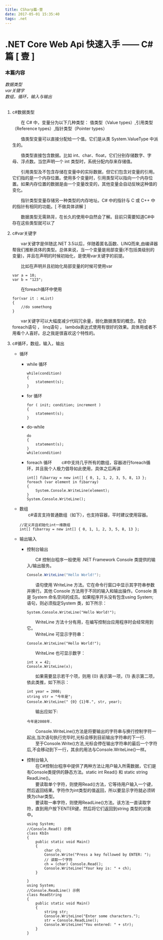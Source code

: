 ```yaml
---
title: CSharp篇-壹
date: 2017-05-01 15:35:40
tags: .net
---
```


# .NET Core Web Api 快速入手 —— C#篇 [ 壹 ]

### 本篇内容
*数据类型*<br>
*var关键字*<br>
*数组，循环，输入与输出*<br>
<br>

1. c#数据类型

    &emsp;&emsp;在 C# 中，变量分为以下几种类型： 值类型（Value types）,引用类型（Reference types）,指针类型（Pointer types）

    &emsp;&emsp;值类型变量可以直接分配给一个值。它们是从类 System.ValueType 中派生的。

    &emsp;&emsp;值类型直接包含数据。比如 int、char、float，它们分别存储数字、字母、浮点数。当您声明一个 int 类型时，系统分配内存来存储值。

    &emsp;&emsp;引用类型及不包含存储在变量中的实际数据，但它们包含对变量的引用。它们指的是一个内存位置。使用多个变量时，引用类型可以指向一个内存位置。如果内存位置的数据是由一个变量改变的，其他变量会自动反映这种值的变化。

    &emsp;&emsp;指针类型变量存储另一种类型的内存地址。C# 中的指针与 C 或 C++ 中的指针有相同的功能。[ 不做具体讲解 ]

    &emsp;&emsp;数据类型无需熟背，在长久的使用中自然会了解。目前只需要知道C#中存在这些类型就可以了

    <!--more-->

2. c#var关键字

    &emsp;&emsp;var关键字是伴随这.NET 3.5以后，伴随着匿名函数、LINQ而来,由编译器帮我们推断具体的类型。总体来说，当一个变量是局部变量(不包括类级别的变量)，并且在声明的时候初始化，是使用var关键字的前提。

    &emsp;&emsp;比如在声明并且初始化局部变量的时候可使用var

    ```CSharp    
    var a = 10;
    var b = "123";
    ```

    &emsp;&emsp;在foreach循环中使用

    ```CSharp
    for(var it : mList)
    {
        //do somethong
    }
    ```
    &emsp;&emsp;var关键字可以大幅度减少代码冗余量，弱化数据类型的概念。配合foreach语句 ， linq语句 ， lambda表达式使用有很好的效果。具体用或者不用看个人喜好。总之我是很喜欢这个特性的。

3. c#循环，数组，输入，输出

    - 循环
        - while 循环

            ```CSharp
            while(condition)
            {
                statement(s);
            }
            ```

        - for 循环

            ```CSharp
            for ( init; condition; increment )
            {
                statement(s);
            }
            ```

        - do-while 

            ```CSharp
            do
            {
                statement(s);
            }
            while(condition)
            ```

        - foreach 循环
            &emsp;&emsp;c#中支持几乎所有的数组，容器进行foreach循环，并且我个人极力倡导如此使用，具体之后再讲

            ```CSharp      
            int[] fibarray = new int[] { 0, 1, 1, 2, 3, 5, 8, 13 };
            foreach (var element in fibarray)
            {
                System.Console.WriteLine(element);
            }
            System.Console.WriteLine(); 
            ```

    - 数组
             
        &emsp;&emsp;c#语言支持普通数组（如下），也支持容器，平时建议使用容器。

        ```CSharp  
        //定义并且初始化int一维数组
        int[] fibarray = new int[] { 0, 1, 1, 2, 3, 5, 8, 13 };
        ```

    - 输出输入

        - 控制台输出

            &emsp;&emsp;C# 控制台程序一般使用 .NET Framework Console 类提供的输入/输出服务。
            ```csharp
            Console.WriteLine("Hello World!");
            ```
            &emsp;&emsp;语句使用 WriteLine 方法。它在命令行窗口中显示其字符串参数并换行。其他 Console 方法用于不同的输入和输出操作。Console 类是 System 命名空间的成员。如果程序开头没有包含using System; 语句，则必须指定System 类，如下所示：
            ```CSharp
            System.Console.WriteLine("Hello World!");
            ```
            &emsp;&emsp;WriteLine 方法十分有用，在编写控制台应用程序时会经常用到它。<br>
            &emsp;&emsp;WriteLine 可显示字符串：
            ``` CSharp
            Console.WriteLine("Hello World!");
            ```
            &emsp;&emsp;WriteLine 也可显示数字：
            ``` CSharp
            int x = 42; 
            Console.WriteLine(x); 
            ```
            &emsp;&emsp;如果需要显示若干个项，则用 {0} 表示第一项，{1} 表示第二项，依此类推，如下所示：
            ```CSharp 
            int year = 2008; 
            string str = "今年是"; 
            Console.WriteLine(" {0} {1}年.", str, year);
            ```
            &emsp;&emsp;输出应如下:
            ```CSharp
            今年是2008年.
            ```
            &emsp;&emsp;Console.WriteLine()方法是将要输出的字符串与换行控制字符一起出,当次语句执行完毕时,光标会移到目前输出字符串的下一行.<br> 
            &emsp;&emsp;至于Console.Write()方法,光标会停在输出字符串的最后一个字符后,不会移动到下一行，其余的用法与Console.WriteLine()一样。
        - 控制台输入<br>
            &emsp;&emsp;在C#控制台程序中提供了两种方法让用户输入所需数据，它们是有Console类提供的静态方法。static int Read() 和 static string ReadLine()。<br>
            &emsp;&emsp;要读取单个字符，则使用Read()方法，它等待用户输入一个键，然后返回结果。字符作为int类型的值返回，所以要显示字符就必须转换为char类型。<br>
            &emsp;&emsp;要读取一串字符，则使用ReadLine()方法。该方法一直读取字符，直到用户按下ENTER键，然后将它们返回到string 类型的对象中。
            ```CSharp
            using System;
            //Console.Read() 示例
            class KbIn 
            {
                public static void Main()
                {   
                    char ch;
                    Console.Write("Press a key followed by ENTER: ");
                    // 读取一个字符
                    ch = (char) Console.Read(); 
                    Console.WriteLine("Your key is: " + ch);
                }

            }
            using System;
            //Console.ReadLine() 示例
            class ReadString 
            {
                public static void Main() 
                {
                    string str;
                    Console.WriteLine("Enter some characters.");
                    str = Console.ReadLine();
                    Console.WriteLine("You entered: " + str);
                }
            }
            ```

